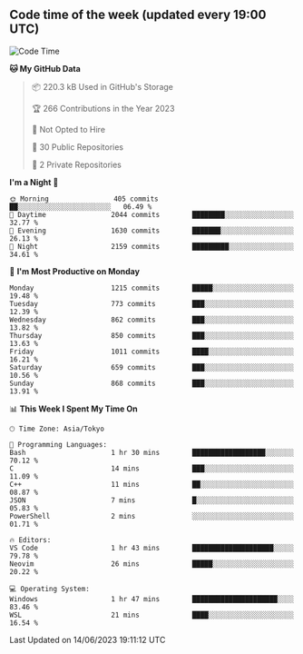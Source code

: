 ## Code time of the week (updated every 19:00 UTC)

<!--START_SECTION:waka-->
![Code Time](http://img.shields.io/badge/Code%20Time-1%2C878%20hrs%2043%20mins-blue)

**🐱 My GitHub Data** 

> 📦 220.3 kB Used in GitHub's Storage 
 > 
> 🏆 266 Contributions in the Year 2023
 > 
> 🚫 Not Opted to Hire
 > 
> 📜 30 Public Repositories 
 > 
> 🔑 2 Private Repositories 
 > 
**I'm a Night 🦉** 

```text
🌞 Morning                405 commits         ██░░░░░░░░░░░░░░░░░░░░░░░   06.49 % 
🌆 Daytime                2044 commits        ████████░░░░░░░░░░░░░░░░░   32.77 % 
🌃 Evening                1630 commits        ███████░░░░░░░░░░░░░░░░░░   26.13 % 
🌙 Night                  2159 commits        █████████░░░░░░░░░░░░░░░░   34.61 % 
```
📅 **I'm Most Productive on Monday** 

```text
Monday                   1215 commits        █████░░░░░░░░░░░░░░░░░░░░   19.48 % 
Tuesday                  773 commits         ███░░░░░░░░░░░░░░░░░░░░░░   12.39 % 
Wednesday                862 commits         ███░░░░░░░░░░░░░░░░░░░░░░   13.82 % 
Thursday                 850 commits         ███░░░░░░░░░░░░░░░░░░░░░░   13.63 % 
Friday                   1011 commits        ████░░░░░░░░░░░░░░░░░░░░░   16.21 % 
Saturday                 659 commits         ███░░░░░░░░░░░░░░░░░░░░░░   10.56 % 
Sunday                   868 commits         ███░░░░░░░░░░░░░░░░░░░░░░   13.91 % 
```


📊 **This Week I Spent My Time On** 

```text
🕑︎ Time Zone: Asia/Tokyo

💬 Programming Languages: 
Bash                     1 hr 30 mins        ██████████████████░░░░░░░   70.12 % 
C                        14 mins             ███░░░░░░░░░░░░░░░░░░░░░░   11.09 % 
C++                      11 mins             ██░░░░░░░░░░░░░░░░░░░░░░░   08.87 % 
JSON                     7 mins              █░░░░░░░░░░░░░░░░░░░░░░░░   05.83 % 
PowerShell               2 mins              ░░░░░░░░░░░░░░░░░░░░░░░░░   01.71 % 

🔥 Editors: 
VS Code                  1 hr 43 mins        ████████████████████░░░░░   79.78 % 
Neovim                   26 mins             █████░░░░░░░░░░░░░░░░░░░░   20.22 % 

💻 Operating System: 
Windows                  1 hr 47 mins        █████████████████████░░░░   83.46 % 
WSL                      21 mins             ████░░░░░░░░░░░░░░░░░░░░░   16.54 % 
```


 Last Updated on 14/06/2023 19:11:12 UTC
<!--END_SECTION:waka-->
